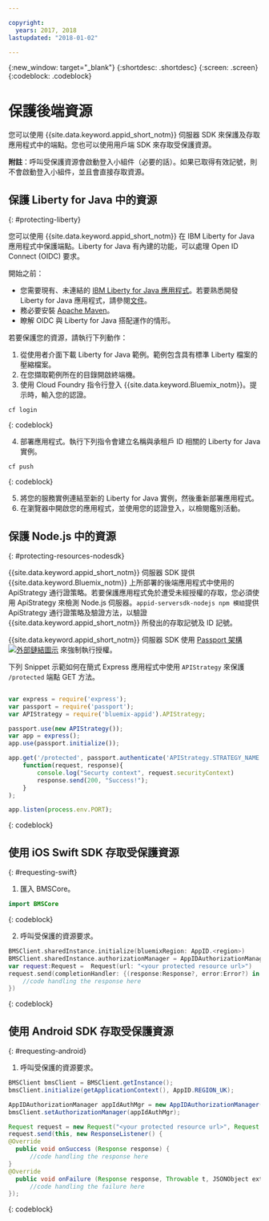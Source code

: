 ```yaml
---

copyright:
  years: 2017, 2018
lastupdated: "2018-01-02"

---
```

{:new_window: target="_blank"}
{:shortdesc: .shortdesc}
{:screen: .screen}
{:codeblock: .codeblock}


# 保護後端資源

您可以使用 {{site.data.keyword.appid_short_notm}} 伺服器 SDK 來保護及存取應用程式中的端點。您也可以使用用戶端 SDK 來存取受保護資源。

**附註**：呼叫受保護資源會啟動登入小組件（必要的話）。如果已取得有效記號，則不會啟動登入小組件，並且會直接存取資源。

## 保護 Liberty for Java 中的資源
{: #protecting-liberty}

您可以使用 {{site.data.keyword.appid_short_notm}} 在 IBM Liberty for Java 應用程式中保護端點。Liberty for Java 有內建的功能，可以處理 Open ID Connect (OIDC) 要求。

開始之前：
* 您需要現有、未連結的 [IBM Liberty for Java 應用程式](https://console.bluemix.net/catalog/starters/liberty-for-java)。若要熟悉開發 Liberty for Java 應用程式，請參閱[文件](/docs/runtimes/liberty/index.html)。
* 務必要安裝 [Apache Maven](https://maven.apache.org/download.cgi)。
* 瞭解 OIDC 與 Liberty for Java 搭配運作的情形。

若要保護您的資源，請執行下列動作：

1. 從使用者介面下載 Liberty for Java 範例。範例包含具有標準 Liberty 檔案的壓縮檔案。
2. 在您擷取範例所在的目錄開啟終端機。
3. 使用 Cloud Foundry 指令行登入 {{site.data.keyword.Bluemix_notm}}。提示時，輸入您的認證。

  ```
  cf login
  ```
  {: codeblock}

4. 部署應用程式。執行下列指令會建立名稱與承租戶 ID 相關的 Liberty for Java 實例。

  ```
  cf push
  ```
  {: codeblock}

5. 將您的服務實例連結至新的 Liberty for Java 實例，然後重新部署應用程式。
6. 在瀏覽器中開啟您的應用程式，並使用您的認證登入，以檢閱鑑別活動。

## 保護 Node.js 中的資源
{: #protecting-resources-nodesdk}

{{site.data.keyword.appid_short_notm}} 伺服器 SDK 提供 {{site.data.keyword.Bluemix_notm}} 上所部署的後端應用程式中使用的 ApiStrategy 通行證策略。若要保護應用程式免於遭受未經授權的存取，您必須使用 ApiStrategy 來檢測 Node.js 伺服器。`appid-serversdk-nodejs npm 模組`提供 ApiStrategy 通行證策略及驗證方法，以驗證 {{site.data.keyword.appid_short_notm}} 所發出的存取記號及 ID 記號。

{{site.data.keyword.appid_short_notm}} 伺服器 SDK 使用 <a href="http://passportjs.org/" target="_blank">Passport 架構 <img src="../../icons/launch-glyph.svg" alt="外部鏈結圖示"></a> 來強制執行授權。

下列 Snippet 示範如何在簡式 Express 應用程式中使用 `APIStrategy` 來保護 `/protected` 端點 GET 方法。

  ```JavaScript

var express = require('express');
  var passport = require('passport');
  var APIStrategy = require('bluemix-appid').APIStrategy;

  passport.use(new APIStrategy());
  var app = express();
  app.use(passport.initialize());

  app.get('/protected', passport.authenticate('APIStrategy.STRATEGY_NAME', {session: false }),
      function(request, response){
          console.log("Securty context", request.securityContext)    
          response.send(200, "Success!");
      }
  );

  app.listen(process.env.PORT);
```
  {: codeblock}


## 使用 iOS Swift SDK 存取受保護資源
{: #requesting-swift}

1. 匯入 BMSCore。

  ```swift
  import BMSCore
  ```
  {: codeblock}

2. 呼叫受保護的資源要求。

  ```swift
  BMSClient.sharedInstance.initialize(bluemixRegion: AppID.<region>)
  BMSClient.sharedInstance.authorizationManager = AppIDAuthorizationManager(appid:AppID.sharedInstance)
  var request:Request =  Request(url: "<your protected resource url>")
  request.send(completionHandler: {(response:Response?, error:Error?) in
      //code handling the response here
  })
  ```
  {: codeblock}


## 使用 Android SDK 存取受保護資源
{: #requesting-android}

1. 呼叫受保護的資源要求。

  ```java
  BMSClient bmsClient = BMSClient.getInstance();
  bmsClient.initialize(getApplicationContext(), AppID.REGION_UK);

  AppIDAuthorizationManager appIdAuthMgr = new AppIDAuthorizationManager(AppID.getInstance())
  bmsClient.setAuthorizationManager(appIdAuthMgr);

  Request request = new Request("<your protected resource url>", Request.GET);
  request.send(this, new ResponseListener() {
  @Override
	public void onSuccess (Response response) {
		//code handling the response here
  }
  @Override
	public void onFailure (Response response, Throwable t, JSONObject extendedInfo) {
		//code handling the failure here
  });
  ```
  {: codeblock}
